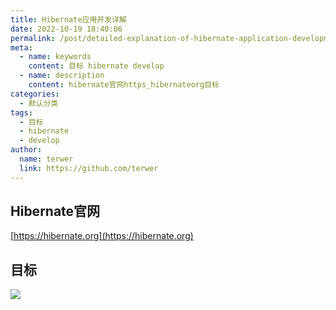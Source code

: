 ```yaml
---
title: Hibernate应用开发详解
date: 2022-10-19 18:40:06
permalink: /post/detailed-explanation-of-hibernate-application-development-z3rwom.html
meta:
  - name: keywords
    content: 目标 hibernate develop
  - name: description
    content: hibernate官网https_hibernateorg目标​
categories:
  - 默认分类
tags:
  - 目标
  - hibernate
  - develop
author:
  name: terwer
  link: https://github.com/terwer
---
```



## Hibernate官网

[https://hibernate.org](https://hibernate.org)

## 目标

![](https://img1.terwer.space/api/public/20221019202525.png)​
